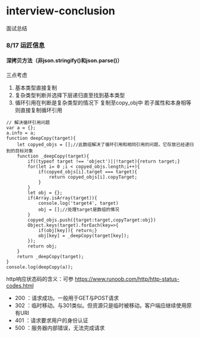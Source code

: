 # interview-conclusion
面试总结

### 8/17 运匠信息
#### 深拷贝方法（非json.stringify()和json.parse()）
三点考虑
1. 基本类型直接复制
2. 复杂类型判断并选择下层递归直至找到基本类型
3. 循环引用在判断是复杂类型的情况下 复制至copy_obj中 若子属性和本身相等 则直接复制循环引用
```
// 解决循环引用问题
var a = {};
a.info = a;
function deepCopy(target){
    let copyed_objs = [];//此数组解决了循环引用和相同引用的问题，它存放已经递归到的目标对象
    function _deepCopy(target){
        if((typeof target !== 'object')||!target){return target;}
        for(let i= 0 ;i < copyed_objs.length;i++){
            if(copyed_objs[i].target === target){
                return copyed_objs[i].copyTarget;
            }
        }
        let obj = {};
        if(Array.isArray(target)){
            console.log('target4', target)
            obj = [];//处理target是数组的情况
        }
        copyed_objs.push({target:target,copyTarget:obj})
        Object.keys(target).forEach(key=>{
            if(obj[key]){ return;}
            obj[key] = _deepCopy(target[key]);
        });
        return obj;
    }
    return _deepCopy(target);
}
console.log(deepCopy(a));
```

http响应状态码的含义：可参 https://www.runoob.com/http/http-status-codes.html
+ 200 ：请求成功。一般用于GET与POST请求
+ 302 ：临时移动。与301类似。但资源只是临时被移动。客户端应继续使用原有URI
+ 401 ：请求要求用户的身份认证
+ 500 ：服务器内部错误，无法完成请求
